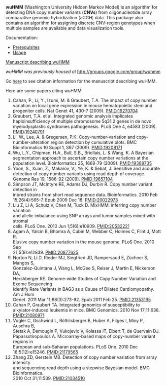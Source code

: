 **wuHMM** (Washington University Hidden Markov Model) is an algorithm for detecting DNA copy number variants (**CNVs**) from oligonucleotide array comparative genomic hybridization (aCGH) data.  This package also contains an algorithm for assigning discrete CNV-region genotypes when multiple samples are available and data visualization tools.

Documentation:
  * [Prerequisites](http://code.google.com/p/wuhmm/wiki/Prerequisites)
  * [Usage](http://code.google.com/p/wuhmm/wiki/Usage)

[Manuscript describing wuHMM](http://www.pubmedcentral.nih.gov/articlerender.fcgi?tool=pubmed&pubmedid=18334530)

_wuHMM was previously housed at_ http://groups.google.com/group/wuhmm

Go <a href='http://scholar.google.com/citations?view_op=view_citation&hl=en&user=-iGXSwYAAAAJ&citation_for_view=-iGXSwYAAAAJ:UeHWp8X0CEIC'>here</a> to see citation information for the manuscript describing wuHMM.

Here are some papers citing wuHMM

<ol>

<li>Cahan, P., Li, Y., Izumi, M. & Graubert, T.A. The impact of copy number variation on local gene expression in mouse hematopoietic stem and progenitor cells. Nat Genet 41, 430-7 (2009).  <a href='http://www.ncbi.nlm.nih.gov/pubmed/19270704'>PMID:19270704</a>

<li>Graubert, T.A. et al. Integrated genomic analysis implicates haploinsufficiency of multiple chromosome 5q31.2 genes in de novo myelodysplastic syndromes pathogenesis. PLoS One 4, e4583 (2009). <a href='http://www.ncbi.nlm.nih.gov/pubmed/19240791'>PMID:19240791</a>

<li>Li, W., Lee, A. & Gregersen, P.K. Copy-number-variation and copy-number-alteration region detection by cumulative plots. BMC Bioinformatics 10 Suppl 1, S67 (2009). <a href='http://www.ncbi.nlm.nih.gov/pubmed/19208171'>PMID:19208171</a>

<li>Wu, L.Y., Chipman, H.A., Bull, S.B., Briollais, L. & Wang, K. A Bayesian segmentation approach to ascertain copy number variations at the population level. Bioinformatics 25, 1669-79 (2009). <a href='http://www.ncbi.nlm.nih.gov/pubmed/19389735'>PMID:19389735</a>

<li>Yoon, S., Xuan, Z., Makarov, V., Ye, K. & Sebat, J. Sensitive and accurate detection of copy number variants using read depth of coverage. Genome Res 19, 1586-92 (2009). <a href='http://www.ncbi.nlm.nih.gov/pubmed/19657104'>PMID:19657104</a>

<li>Simpson JT, McIntyre RE, Adams DJ, Durbin R. Copy number variant detection in<br>
inbred strains from short read sequence data. Bioinformatics. 2010 Feb<br>
15;26(4):565-7. Epub 2009 Dec 18. <a href='http://www.ncbi.nlm.nih.gov/pubmed/20022973'>PMID:20022973</a>

<li>Liu Z, Li A, Schulz V, Chen M, Tuck D. MixHMM: inferring copy number variation<br>
and allelic imbalance using SNP arrays and tumor samples mixed with stromal<br>
cells. PLoS One. 2010 Jun 1;5(6):e10909. <a href='http://www.ncbi.nlm.nih.gov/pubmed/20532221'>PMID:20532221</a>

<li>Agam A, Yalcin B, Bhomra A, Cubin M, Webber C, Holmes C, Flint J, Mott R.<br>
Elusive copy number variation in the mouse genome. PLoS One. 2010 Sep<br>
21;5(9):e12839. <a href='http://www.ncbi.nlm.nih.gov/pubmed/20877625'>PMID:20877625</a>

<li>Norton N, Li D, Rieder MJ, Siegfried JD, Rampersaud E, Züchner S, Mangos S,<br>
Gonzalez-Quintana J, Wang L, McGee S, Reiser J, Martin E, Nickerson DA,<br>
Hershberger RE. Genome-wide Studies of Copy Number Variation and Exome Sequencing<br>
Identify Rare Variants in BAG3 as a Cause of Dilated Cardiomyopathy. Am J Hum<br>
Genet. 2011 Mar 11;88(3):273-82. Epub 2011 Feb 25. <a href='http://www.ncbi.nlm.nih.gov/pubmed/21353195'>PMID:21353195</a>

<li>Cahan P, Graubert TA. Integrated genomics of susceptibility to<br>
alkylator-induced leukemia in mice. BMC Genomics. 2010 Nov 17;11:638. <a href='http://www.ncbi.nlm.nih.gov/pubmed/21080971'>PMID:21080971</a>

<li>Vogler C, Gschwind L, Röthlisberger B, Huber A, Filges I, Miny P, Auschra B,<br>
Stetak A, Demougin P, Vukojevic V, Kolassa IT, Elbert T, de Quervain DJ,<br>
Papassotiropoulos A. Microarray-based maps of copy-number variant regions in<br>
European and sub-Saharan populations. PLoS One. 2010 Dec 16;5(12):e15246. <a href='http://www.ncbi.nlm.nih.gov/pubmed/21179565'>PMID:21179565</a>

<li>Zhang ZD, Gerstein MB. Detection of copy number variation from array intensity<br>
and sequencing read depth using a stepwise Bayesian model. BMC Bioinformatics.<br>
2010 Oct 31;11:539. <a href='http://www.ncbi.nlm.nih.gov/pubmed/21034510'>PMID:21034510</a>



